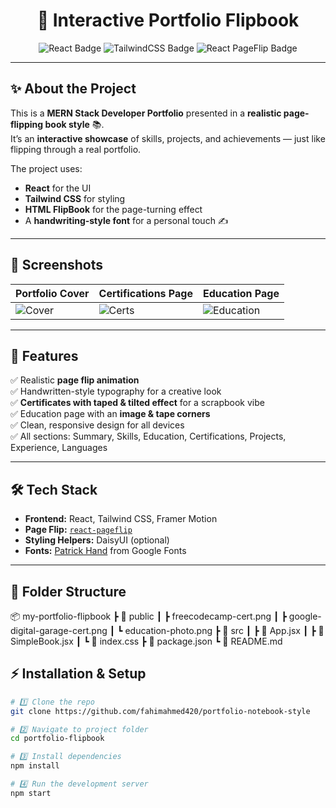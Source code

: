 <h1 align="center">📖 Interactive Portfolio Flipbook</h1>

<p align="center">
  <img src="https://img.shields.io/badge/Made%20with-React-blue?style=for-the-badge&logo=react" alt="React Badge"/>
  <img src="https://img.shields.io/badge/TailwindCSS-38B2AC?style=for-the-badge&logo=tailwind-css&logoColor=white" alt="TailwindCSS Badge"/>
  <img src="https://img.shields.io/badge/React%20PageFlip-FF7F50?style=for-the-badge" alt="React PageFlip Badge"/>
</p>

---

## ✨ About the Project

This is a **MERN Stack Developer Portfolio** presented in a **realistic page-flipping book style** 📚.  
It’s an **interactive showcase** of skills, projects, and achievements — just like flipping through a real portfolio.  

The project uses:
- **React** for the UI  
- **Tailwind CSS** for styling  
- **HTML FlipBook** for the page-turning effect  
- A **handwriting-style font** for a personal touch ✍️  

---

## 📸 Screenshots

| Portfolio Cover | Certifications Page | Education Page |
|-----------------|----------------------|----------------|
| ![Cover](./screenshots/cover.png) | ![Certs](./screenshots/certifications.png) | ![Education](./screenshots/education.png) |

---

## 🚀 Features

✅ Realistic **page flip animation**  
✅ Handwritten-style typography for a creative look  
✅ **Certificates with taped & tilted effect** for a scrapbook vibe  
✅ Education page with an **image & tape corners**  
✅ Clean, responsive design for all devices  
✅ All sections: Summary, Skills, Education, Certifications, Projects, Experience, Languages  

---

## 🛠️ Tech Stack

- **Frontend:** React, Tailwind CSS, Framer Motion
- **Page Flip:** [`react-pageflip`](https://www.npmjs.com/package/react-pageflip)
- **Styling Helpers:** DaisyUI (optional)
- **Fonts:** [Patrick Hand](https://fonts.google.com/specimen/Patrick+Hand) from Google Fonts

---

## 📂 Folder Structure

📦 my-portfolio-flipbook
┣ 📂 public
┃ ┣ freecodecamp-cert.png
┃ ┣ google-digital-garage-cert.png
┃ ┗ education-photo.png
┣ 📂 src
┃ ┣ 📜 App.jsx
┃ ┣ 📜 SimpleBook.jsx
┃ ┗ 📜 index.css
┣ 📜 package.json
┗ 📜 README.md

## ⚡ Installation & Setup

```bash
# 1️⃣ Clone the repo
git clone https://github.com/fahimahmed420/portfolio-notebook-style

# 2️⃣ Navigate to project folder
cd portfolio-flipbook

# 3️⃣ Install dependencies
npm install

# 4️⃣ Run the development server
npm start